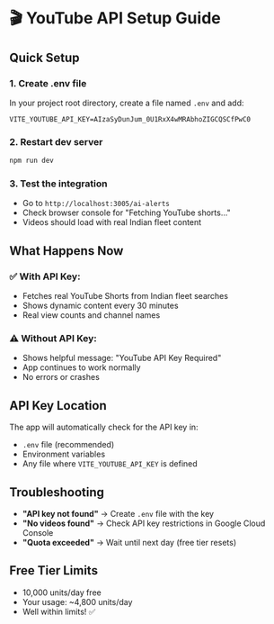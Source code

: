 # 🎬 YouTube API Setup Guide

## Quick Setup

### 1. Create .env file
In your project root directory, create a file named `.env` and add:

```env
VITE_YOUTUBE_API_KEY=AIzaSyDunJum_0U1RxX4wMRAbhoZIGCQSCfPwC0
```

### 2. Restart dev server
```bash
npm run dev
```

### 3. Test the integration
- Go to `http://localhost:3005/ai-alerts`
- Check browser console for "Fetching YouTube shorts..."
- Videos should load with real Indian fleet content

## What Happens Now

### ✅ With API Key:
- Fetches real YouTube Shorts from Indian fleet searches
- Shows dynamic content every 30 minutes
- Real view counts and channel names

### ⚠️ Without API Key:
- Shows helpful message: "YouTube API Key Required"
- App continues to work normally
- No errors or crashes

## API Key Location
The app will automatically check for the API key in:
- `.env` file (recommended)
- Environment variables
- Any file where `VITE_YOUTUBE_API_KEY` is defined

## Troubleshooting
- **"API key not found"** → Create `.env` file with the key
- **"No videos found"** → Check API key restrictions in Google Cloud Console
- **"Quota exceeded"** → Wait until next day (free tier resets)

## Free Tier Limits
- 10,000 units/day free
- Your usage: ~4,800 units/day
- Well within limits! ✅
